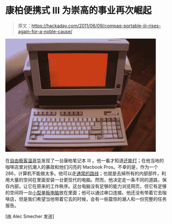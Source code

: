 # 康柏便携式 III 为崇高的事业再次崛起

> 原文：<https://hackaday.com/2011/06/09/compaq-portable-iii-rises-again-for-a-noble-cause/>

[![](img/40aaba1d4697f43149b661a5208b5145.png "freegeekvancouver")](http://hackaday.com/2011/06/09/compaq-portable-iii-rises-again-for-a-noble-cause/freegeekvancouver/)

在[自由极客温哥华](http://www.freegeekvancouver.org/)发现了一台康柏笔记本 III 。他一看才知道[还能打](http://freegeekvancouver.blogspot.com/2011/06/old-gear-lives-on-hack-part-2.html)；在他当地的咖啡店里对抗潮人的暴政和他们闪亮的 Macbook Pros。不幸的是，作为一个 286，计算机不能做太多。他可以走[通常的路线](http://hackaday.com/2008/01/13/24th-anniversary-macintosh/)；也就是去掉所有的内部部件，利用大量的空间在里面安装一台更现代的电脑。然而，他决定走一条不同的道路，保存内部，让它在原来的工作秩序。这台电脑没有足够的能力浏览网页，但它有足够的空间将一台[小型单板电脑](http://www.cpuboards.com/cpu-boards/gene-4310.htm)放在里面；他可以通过串口连接。他还没有带着它去咖啡店，但是我们希望当他带着它去的时候，会有一些震惊的潮人和一份完整的任务报告。

[由 Alec Smecher 发送]